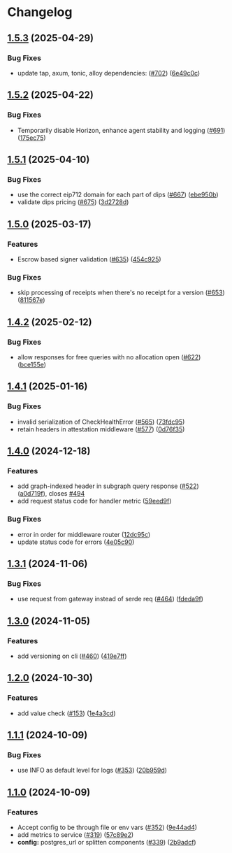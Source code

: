 # Changelog







## [1.5.3](https://github.com/graphprotocol/indexer-rs/compare/indexer-service-rs-v1.5.2...indexer-service-rs-v1.5.3) (2025-04-29)


### Bug Fixes

* update tap, axum, tonic, alloy dependencies: ([#702](https://github.com/graphprotocol/indexer-rs/issues/702)) ([6e49c0c](https://github.com/graphprotocol/indexer-rs/commit/6e49c0ceb61c0a972d36237cfc365dd7af72e9e3))

## [1.5.2](https://github.com/graphprotocol/indexer-rs/compare/indexer-service-rs-v1.5.1...indexer-service-rs-v1.5.2) (2025-04-22)


### Bug Fixes

* Temporarily disable Horizon, enhance agent stability and logging ([#691](https://github.com/graphprotocol/indexer-rs/issues/691)) ([175ec75](https://github.com/graphprotocol/indexer-rs/commit/175ec75e5d675eb382a8fa3ced670aa28cdcb577))

## [1.5.1](https://github.com/graphprotocol/indexer-rs/compare/indexer-service-rs-v1.5.0...indexer-service-rs-v1.5.1) (2025-04-10)


### Bug Fixes

* use the correct eip712 domain for each part of dips ([#667](https://github.com/graphprotocol/indexer-rs/issues/667)) ([ebe950b](https://github.com/graphprotocol/indexer-rs/commit/ebe950b7397a2844117f077df7709786cf3bb404))
* validate dips pricing ([#675](https://github.com/graphprotocol/indexer-rs/issues/675)) ([3d2728d](https://github.com/graphprotocol/indexer-rs/commit/3d2728da9f10a61815cc284ecb0f572d36394aee))

## [1.5.0](https://github.com/graphprotocol/indexer-rs/compare/indexer-service-rs-v1.4.2...indexer-service-rs-v1.5.0) (2025-03-17)


### Features

* Escrow based signer validation ([#635](https://github.com/graphprotocol/indexer-rs/issues/635)) ([454c925](https://github.com/graphprotocol/indexer-rs/commit/454c925f184fbd8b454ef9aaea86fc53a218fcea))


### Bug Fixes

* skip processing of receipts when there's no receipt for a version ([#653](https://github.com/graphprotocol/indexer-rs/issues/653)) ([811567e](https://github.com/graphprotocol/indexer-rs/commit/811567eb0e227a84afbb9d5c438074b4a6ad03ae))

## [1.4.2](https://github.com/graphprotocol/indexer-rs/compare/indexer-service-rs-v1.4.1...indexer-service-rs-v1.4.2) (2025-02-12)


### Bug Fixes

* allow responses for free queries with no allocation open ([#622](https://github.com/graphprotocol/indexer-rs/issues/622)) ([bce155e](https://github.com/graphprotocol/indexer-rs/commit/bce155e8515bd4e8a666a42d621a82776727a8cd))

## [1.4.1](https://github.com/graphprotocol/indexer-rs/compare/indexer-service-rs-v1.4.0...indexer-service-rs-v1.4.1) (2025-01-16)


### Bug Fixes

* invalid serialization of CheckHealthError ([#565](https://github.com/graphprotocol/indexer-rs/issues/565)) ([73fdc95](https://github.com/graphprotocol/indexer-rs/commit/73fdc958aa93d89b8f58f3a93d859236d59ba20e))
* retain headers in attestation middleware ([#577](https://github.com/graphprotocol/indexer-rs/issues/577)) ([0d76f35](https://github.com/graphprotocol/indexer-rs/commit/0d76f35c70b252f0df34d919a43785f3c860dc01))

## [1.4.0](https://github.com/graphprotocol/indexer-rs/compare/indexer-service-rs-v1.3.2...indexer-service-rs-v1.4.0) (2024-12-18)


### Features

* add graph-indexed header in subgraph query response ([#522](https://github.com/graphprotocol/indexer-rs/issues/522)) ([a0d719f](https://github.com/graphprotocol/indexer-rs/commit/a0d719f1a0834ff5ba99522fadd6b52c079425d3)), closes [#494](https://github.com/graphprotocol/indexer-rs/issues/494)
* add request status code for handler metric ([59eed9f](https://github.com/graphprotocol/indexer-rs/commit/59eed9f347458fdae0798f12e500533c302a9c40))


### Bug Fixes

* error in order for middleware router ([12dc95c](https://github.com/graphprotocol/indexer-rs/commit/12dc95c11fe0b6f8e82bfc7604f8079a5010e414))
* update status code for errors ([4e05c90](https://github.com/graphprotocol/indexer-rs/commit/4e05c90537ffd35656a10a652b2ae5678ed026d8))

## [1.3.1](https://github.com/graphprotocol/indexer-rs/compare/indexer-service-rs-v1.3.0...indexer-service-rs-v1.3.1) (2024-11-06)


### Bug Fixes

* use request from gateway instead of serde req ([#464](https://github.com/graphprotocol/indexer-rs/issues/464)) ([fdeda9f](https://github.com/graphprotocol/indexer-rs/commit/fdeda9fea996f96e1c0a7bef291a551f426f5591))

## [1.3.0](https://github.com/graphprotocol/indexer-rs/compare/indexer-service-rs-v1.2.2...indexer-service-rs-v1.3.0) (2024-11-05)


### Features

* add versioning on cli ([#460](https://github.com/graphprotocol/indexer-rs/issues/460)) ([419e7ff](https://github.com/graphprotocol/indexer-rs/commit/419e7ff513fd11294c8523f5dae102a5cbf77f94))

## [1.2.0](https://github.com/graphprotocol/indexer-rs/compare/indexer-service-rs-v1.1.1...indexer-service-rs-v1.2.0) (2024-10-30)


### Features

* add value check ([#153](https://github.com/graphprotocol/indexer-rs/issues/153)) ([1e4a3cd](https://github.com/graphprotocol/indexer-rs/commit/1e4a3cdd8c18b5356e64285b8082d8abde20d6de))

## [1.1.1](https://github.com/graphprotocol/indexer-rs/compare/indexer-service-rs-v1.1.0...indexer-service-rs-v1.1.1) (2024-10-09)


### Bug Fixes

* use INFO as default level for logs ([#353](https://github.com/graphprotocol/indexer-rs/issues/353)) ([20b959d](https://github.com/graphprotocol/indexer-rs/commit/20b959d4d2095a0d9b545b8c25be7259ac387f12))

## [1.1.0](https://github.com/graphprotocol/indexer-rs/compare/indexer-service-rs-v1.0.0...indexer-service-rs-v1.1.0) (2024-10-09)


### Features

* Accept config to be through file or env vars ([#352](https://github.com/graphprotocol/indexer-rs/issues/352)) ([9e44ad4](https://github.com/graphprotocol/indexer-rs/commit/9e44ad4fd04477e07dba4776f4a2de8a338f0f61))
* add metrics to service ([#319](https://github.com/graphprotocol/indexer-rs/issues/319)) ([57c89e2](https://github.com/graphprotocol/indexer-rs/commit/57c89e237a57b49214eaf902303e3d89c9d82396))
* **config:** postgres_url or splitten components ([#339](https://github.com/graphprotocol/indexer-rs/issues/339)) ([2b9adcf](https://github.com/graphprotocol/indexer-rs/commit/2b9adcfa2cc3f4bc9024fb3604d0c85104a080d4))

